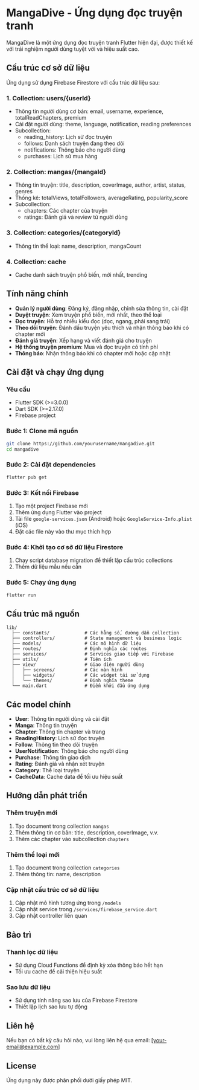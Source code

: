 # MangaDive - Ứng dụng đọc truyện tranh

MangaDive là một ứng dụng đọc truyện tranh Flutter hiện đại, được thiết kế với trải nghiệm người dùng tuyệt vời và hiệu suất cao.

## Cấu trúc cơ sở dữ liệu

Ứng dụng sử dụng Firebase Firestore với cấu trúc dữ liệu sau:

### 1. Collection: users/{userId}
- Thông tin người dùng cơ bản: email, username, experience, totalReadChapters, premium
- Cài đặt người dùng: theme, language, notification, reading preferences
- Subcollection:
  - reading_history: Lịch sử đọc truyện
  - follows: Danh sách truyện đang theo dõi
  - notifications: Thông báo cho người dùng
  - purchases: Lịch sử mua hàng

### 2. Collection: mangas/{mangaId}
- Thông tin truyện: title, description, coverImage, author, artist, status, genres
- Thống kê: totalViews, totalFollowers, averageRating, popularity_score
- Subcollection:
  - chapters: Các chapter của truyện
  - ratings: Đánh giá và review từ người dùng

### 3. Collection: categories/{categoryId}
- Thông tin thể loại: name, description, mangaCount

### 4. Collection: cache
- Cache danh sách truyện phổ biến, mới nhất, trending

## Tính năng chính

- **Quản lý người dùng**: Đăng ký, đăng nhập, chỉnh sửa thông tin, cài đặt
- **Duyệt truyện**: Xem truyện phổ biến, mới nhất, theo thể loại
- **Đọc truyện**: Hỗ trợ nhiều kiểu đọc (dọc, ngang, phải sang trái)
- **Theo dõi truyện**: Đánh dấu truyện yêu thích và nhận thông báo khi có chapter mới
- **Đánh giá truyện**: Xếp hạng và viết đánh giá cho truyện
- **Hệ thống truyện premium**: Mua và đọc truyện có tính phí
- **Thông báo**: Nhận thông báo khi có chapter mới hoặc cập nhật

## Cài đặt và chạy ứng dụng

### Yêu cầu
- Flutter SDK (>=3.0.0)
- Dart SDK (>=2.17.0)
- Firebase project

### Bước 1: Clone mã nguồn
```bash
git clone https://github.com/yourusername/mangadive.git
cd mangadive
```

### Bước 2: Cài đặt dependencies
```bash
flutter pub get
```

### Bước 3: Kết nối Firebase
1. Tạo một project Firebase mới
2. Thêm ứng dụng Flutter vào project
3. Tải file `google-services.json` (Android) hoặc `GoogleService-Info.plist` (iOS)
4. Đặt các file này vào thư mục thích hợp

### Bước 4: Khởi tạo cơ sở dữ liệu Firestore
1. Chạy script database migration để thiết lập cấu trúc collections
2. Thêm dữ liệu mẫu nếu cần

### Bước 5: Chạy ứng dụng
```bash
flutter run
```

## Cấu trúc mã nguồn

```
lib/
  ├── constants/             # Các hằng số, đường dẫn collection
  ├── controllers/           # State management và business logic
  ├── models/                # Các mô hình dữ liệu
  ├── routes/                # Định nghĩa các routes
  ├── services/              # Services giao tiếp với Firebase
  ├── utils/                 # Tiện ích
  ├── view/                  # Giao diện người dùng
  │   ├── screens/           # Các màn hình
  │   ├── widgets/           # Các widget tái sử dụng
  │   └── themes/            # Định nghĩa theme
  └── main.dart              # Điểm khởi đầu ứng dụng
```

## Các model chính

- **User**: Thông tin người dùng và cài đặt
- **Manga**: Thông tin truyện
- **Chapter**: Thông tin chapter và trang
- **ReadingHistory**: Lịch sử đọc truyện
- **Follow**: Thông tin theo dõi truyện
- **UserNotification**: Thông báo cho người dùng
- **Purchase**: Thông tin giao dịch
- **Rating**: Đánh giá và nhận xét truyện
- **Category**: Thể loại truyện
- **CacheData**: Cache data để tối ưu hiệu suất

## Hướng dẫn phát triển

### Thêm truyện mới
1. Tạo document trong collection `mangas`
2. Thêm thông tin cơ bản: title, description, coverImage, v.v.
3. Thêm các chapter vào subcollection `chapters`

### Thêm thể loại mới
1. Tạo document trong collection `categories`
2. Thêm thông tin: name, description

### Cập nhật cấu trúc cơ sở dữ liệu
1. Cập nhật mô hình tương ứng trong `/models`
2. Cập nhật service trong `/services/firebase_service.dart`
3. Cập nhật controller liên quan

## Bảo trì

### Thanh lọc dữ liệu
- Sử dụng Cloud Functions để định kỳ xóa thông báo hết hạn
- Tối ưu cache để cải thiện hiệu suất

### Sao lưu dữ liệu
- Sử dụng tính năng sao lưu của Firebase Firestore
- Thiết lập lịch sao lưu tự động

## Liên hệ
Nếu bạn có bất kỳ câu hỏi nào, vui lòng liên hệ qua email: [your-email@example.com]

## License
Ứng dụng này được phân phối dưới giấy phép MIT.
